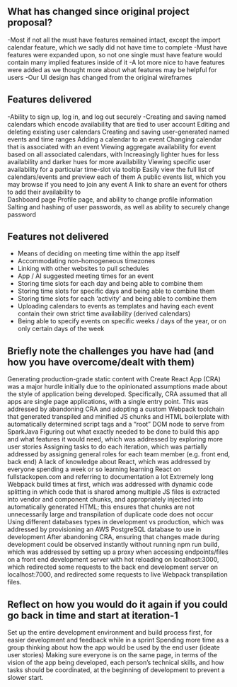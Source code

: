 ## What has changed since original project proposal?
-Most if not all the must have features remained intact, except the import calendar feature, which we sadly did not have time to complete
-Must have features were expanded upon, so not one single must have feature would contain many implied features inside of it
-A lot more nice to have features were added as we thought more about what features may be helpful for users
-Our UI design has changed from the original wireframes

## Features delivered
-Ability to sign up, log in, and log out securely 
-Creating and saving named calendars which encode availability that are tied to user account
Editing and deleting existing user calendars
Creating and saving user-generated named events and time ranges
Adding a calendar to an event 
Changing calendar that is associated with an event
Viewing aggregate availability for event based on all associated calendars, with Increasingly lighter hues for less availability and darker hues for more availability
Viewing specific user availability for a particular time-slot via tooltip
Easily view the full list of calendars/events and preview each of them
A public events list, which you may browse if you need to join any event
A link to share an event for others to add their availability to	
Dashboard page
Profile page, and ability to change profile information
Salting and hashing of user passwords, as well as ability to securely change password

## Features not delivered
* Means of deciding on meeting time within the app itself
* Accommodating non-homogeneous timezones
* Linking with other websites to pull schedules
* App / AI suggested meeting times for an event
* Storing time slots for each day and being able to combine them
* Storing time slots for specific days and being able to combine them
* Storing time slots for each ‘activity’ and being able to combine them
* Uploading calendars to events as templates and having each event contain their own strict time availability (derived calendars)
* Being able to specify events on specific weeks / days of the year, or on only certain days of the week



## Briefly note the challenges you have had (and how you have overcome/dealt with them)
Generating production-grade static content with Create React App (CRA) was a major hurdle initially due to the opinionated assumptions made about the style of application being developed. Specifically, CRA assumed that all apps are single page applications, with a single entry point. This was addressed by abandoning CRA and adopting a custom Webpack toolchain that generated transpiled and minified JS chunks and HTML boilerplate with automatically determined script tags and a “root” DOM node to serve from SparkJava
Figuring out what exactly needed to be done to build this app and what features it would need, which was addressed by exploring more user stories
Assigning tasks to do each iteration, which was partially addressed by assigning general roles for each team member (e.g. front end, back end)
A lack of knowledge about React, which was addressed by everyone spending a week or so learning learning React on fullstackopen.com and referring to documentation a lot
Extremely long Webpack build times at first, which was addressed with dynamic code splitting in which code that is shared among multiple JS files is extracted into vendor and component chunks, and appropriately injected into automatically generated HTML; this ensures that chunks are not unnecessarily large and transpilation of duplicate code does not occur
Using different databases types in development vs production, which was addressed by provisioning an AWS PostgreSQL database to use in development
After abandoning CRA, ensuring that changes made during development could be observed instantly without running npm run build, which was addressed by setting up a proxy when accessing endpoints/files on a front end development server with hot reloading on localhost:3000, which redirected some requests to the back end development server on localhost:7000, and redirected some requests to live Webpack transpilation files.

## Reflect on how you would do it again if you could go back in time and start at iteration-1
Set up the entire development environment and build process first, for easier development and feedback while in a sprint
Spending more time as a group thinking about how the app would be used by the end user (ideate user stories)
Making sure everyone is on the same page, in terms of the vision of the app being developed, each person’s technical skills, and how tasks should be coordinated, at the beginning of development to prevent a slower start.
